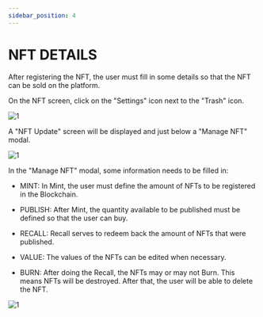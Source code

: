 ```yaml
---
sidebar_position: 4
---
```


# NFT DETAILS

After registering the NFT, the user must fill in some details so that the NFT can be sold on the platform.

On the NFT screen, click on the "Settings" icon next to the "Trash" icon.

![1](./../assets/telanft.png)

A "NFT Update" screen will be displayed and just below a "Manage NFT" modal.

![1](./../assets/managenftnovo.png)

In the "Manage NFT" modal, some information needs to be filled in:

- MINT: In Mint, the user must define the amount of NFTs to be registered in the Blockchain. 

- PUBLISH: After Mint, the quantity available to be published must be defined so that the user can buy.

- RECALL: Recall serves to redeem back the amount of NFTs that were published.

- VALUE: The values of the NFTs can be edited when necessary.

- BURN: After doing the Recall, the NFTs may or may not Burn. This means NFTs will be destroyed. After that, the user will be able to delete the NFT.

![1](./../assets/definirdetalhes.png)
